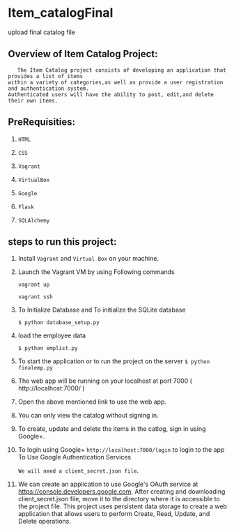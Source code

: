 # Item_catalogFinal
upload final catalog file

## Overview of Item Catalog Project:

       The Item Catalog project consists of developing an application that provides a list of items 
    within a variety of categories,as well as provide a user registration and authentication system. 
    Authenticated users will have the ability to post, edit,and delete their own items. 


## PreRequisities:

  1) `HTML` 
  
  2) `CSS`
  
  3) `Vagrant`
  
  4) `VirtualBox`
  
  5) `Google`
  
  6) `Flask`
  
  7) `SQLAlchemy`

## steps to run this project:

1. Install `Vagrant` and `Virtual Box` on your machine.

2. Launch the Vagrant VM by using Following commands

    `vagrant up`
    
    `vagrant ssh`
    
3. To Initialize Database and To initialize the SQLite database

   `$ python database_setup.py`

4.  load the employee data

    `$ python emplist.py`

5. To start the application or to run the project on the server
    `$ python finalemp.py`

6. The web app will be running on your localhost at port 7000 ( http://localhost:7000/ )

7. Open the above mentioned link to use the web app.

8. You can only view the catalog without signing in.

9. To create, update and delete the items in the catlog, sign in using Google+.

10. To login using Google+ `http://localhost:7000/login` to login to the app
   To Use Google Authentication Services

     `We will need a client_secret.json file`.

13. We can create an application to use Google's OAuth service at https://console.developers.google.com.
    After creating and downloading client_secret.json file, move it to the directory where it is accessible 
    to the project file. This project uses persistent data storage to create a web application that allows
    users to perform Create, Read, Update, and Delete operations.   


